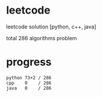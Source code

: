 # leetcode
leetcode solution [python, c++, java]

total 286 algorithms problem
# progress	
	python 73+2 / 286
	cpp    0    / 286
	java   0    / 286

